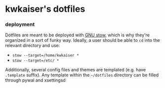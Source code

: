 # kwkaiser's dotfiles

### deployment
Dotfiles are meant to be deployed with [GNU stow](https://www.gnu.org/software/stow/), which is why they're organized in a sort of funky way. Ideally, a user should be able to ```cd``` into the relevant directory and use:

* ```stow --target=/home/kwkaiser *```
* ```stow --target=/etc/ *```

Additionally, several config files and themes are templated (e.g. have ```.template``` suffix). Any template within the ```~/dotfiles``` directory can be filled through pywal and xsettingsd